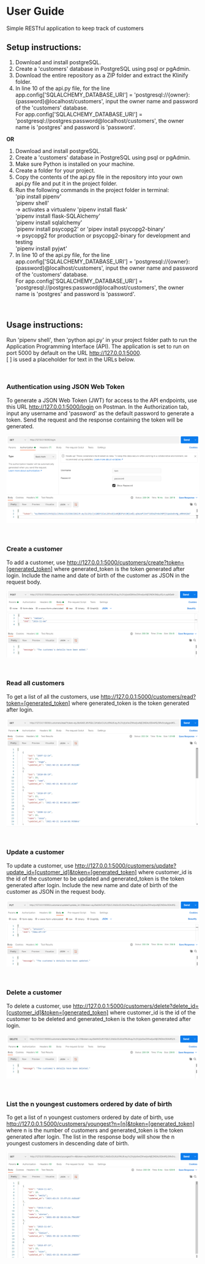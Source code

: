 # User Guide

Simple RESTful application to keep track of customers
<br>

## Setup instructions:

1. Download and install postgreSQL.
2. Create a 'customers' database in PostgreSQL using psql or pgAdmin.
3. Download the entire repository as a ZIP folder and extract the Klinify folder.
4. In line 10 of the api.py file, for the line app.config['SQLALCHEMY_DATABASE_URI'] = 'postgresql://{owner}:{password}@localhost/customers', input the owner name and password of the 'customers' database.  
For app.config['SQLALCHEMY_DATABASE_URI'] = 'postgresql://postgres:password@localhost/customers', the owner name is 'postgres' and password is 'password'.

__OR__

1. Download and install postgreSQL.
2. Create a 'customers' database in PostgreSQL using psql or pgAdmin.
3. Make sure Python is installed on your machine.
4. Create a folder for your project.
5. Copy the contents of the api.py file in the repository into your own api.py file and put it in the project folder.
6. Run the following commands in the project folder in terminal:  
'pip install pipenv'  
'pipenv shell'  
-> activates a virtualenv
'pipenv install flask'  
'pipenv install flask-SQLAlchemy'  
'pipenv install sqlalchemy'  
'pipenv install psycopg2' or 'pipev install psycopg2-binary'  
-> psycopg2 for production or psycopg2-binary for development and testing  
'pipenv install pyjwt'
7. In line 10 of the api.py file, for the line app.config['SQLALCHEMY_DATABASE_URI'] = 'postgresql://{owner}:{password}@localhost/customers', input the owner name and password of the 'customers' database.  
For app.config['SQLALCHEMY_DATABASE_URI'] = 'postgresql://postgres:password@localhost/customers', the owner name is 'postgres' and password is 'password'.

<br>

## Usage instructions:

Run 'pipenv shell', then 'python api.py' in your project folder path to run the Application Programming Interface (API). The application is set to run on port 5000 by default on the URL http://127.0.0.1:5000.
<br>
[ ] is used a placeholder for text in the URLs below.

<br>

### Authentication using JSON Web Token

To generate a JSON Web Token (JWT) for access to the API endpoints, use this URL http://127.0.0.1:5000/login on Postman. In the Authorization tab, input any username and 'password' as the default password to generate a token. Send the request and the response containing the token will be generated. 

![login_image](images/login.png)

<br>

### Create a customer

To add a customer, use http://127.0.0.1:5000/customers/create?token=[generated_token] where generated_token is the token generated after login. Include the name and date of birth of the customer as JSON in the request body.

![login_image](images/create.png)

<br>

### Read all customers

To get a list of all the customers, use http://127.0.0.1:5000/customers/read?token=[generated_token] where generated_token is the token generated after login.

![login_image](images/read.png)

<br>

### Update a customer

To update a customer, use http://127.0.0.1:5000/customers/update?update_id=[customer_id]&token=[generated_token] where customer_id is the id of the customer to be updated and generated_token is the token generated after login. Include the new name and date of birth of the customer as JSON in the request body.

![login_image](images/update.png)

<br>

### Delete a customer

To delete a customer, use http://127.0.0.1:5000/customers/delete?delete_id=[customer_id]&token=[generated_token] where customer_id is the id of the customer to be deleted and generated_token is the token generated after login.

![login_image](images/delete.png)

<br>

### List the n youngest customers ordered by date of birth

To get a list of n youngest customers ordered by date of birth, use http://127.0.0.1:5000/customers/youngest?n=[n]&token=[generated_token] where n is the number of customers and generated_token is the token generated after login. The list in the response body will show the n youngest customers in descending date of birth.

![login_image](images/youngest.png)
